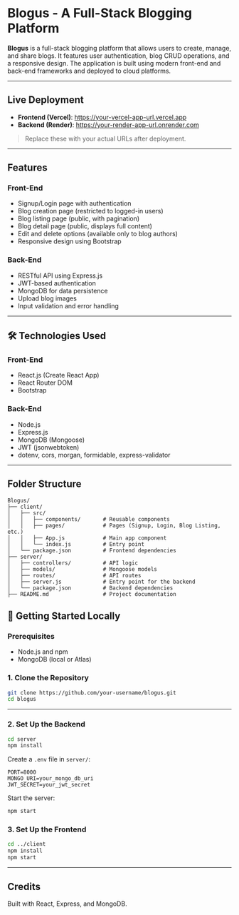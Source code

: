 # Blogus - A Full-Stack Blogging Platform

**Blogus** is a full-stack blogging platform that allows users to create, manage, and share blogs. It features user authentication, blog CRUD operations, and a responsive design. The application is built using modern front-end and back-end frameworks and deployed to cloud platforms.

---

## Live Deployment

- **Frontend (Vercel)**: https://your-vercel-app-url.vercel.app  
- **Backend (Render)**: https://your-render-app-url.onrender.com

> Replace these with your actual URLs after deployment.

---

## Features

### Front-End
- Signup/Login page with authentication
- Blog creation page (restricted to logged-in users)
- Blog listing page (public, with pagination)
- Blog detail page (public, displays full content)
- Edit and delete options (available only to blog authors)
- Responsive design using Bootstrap

### Back-End
- RESTful API using Express.js
- JWT-based authentication
- MongoDB for data persistence
- Upload blog images
- Input validation and error handling

---

## 🛠 Technologies Used

### Front-End
- React.js (Create React App)
- React Router DOM
- Bootstrap

### Back-End
- Node.js
- Express.js
- MongoDB (Mongoose)
- JWT (jsonwebtoken)
- dotenv, cors, morgan, formidable, express-validator

---

## Folder Structure

```
Blogus/
├── client/
│   ├── src/
│   │   ├── components/       # Reusable components
│   │   ├── pages/            # Pages (Signup, Login, Blog Listing, etc.)
│   │   ├── App.js            # Main app component
│   │   └── index.js          # Entry point
│   └── package.json          # Frontend dependencies
├── server/
│   ├── controllers/          # API logic
│   ├── models/               # Mongoose models
│   ├── routes/               # API routes
│   ├── server.js             # Entry point for the backend
│   └── package.json          # Backend dependencies
├── README.md                 # Project documentation
```

## 🚀 Getting Started Locally

### Prerequisites

- Node.js and npm
- MongoDB (local or Atlas)

### 1. Clone the Repository

```bash
git clone https://github.com/your-username/blogus.git
cd blogus
```

---

### 2. Set Up the Backend

```bash
cd server
npm install
```

Create a `.env` file in `server/`:

```env
PORT=8000
MONGO_URI=your_mongo_db_uri
JWT_SECRET=your_jwt_secret
```

Start the server:

```bash
npm start
```

### 3. Set Up the Frontend

```bash
cd ../client
npm install
npm start
```

---

## Credits

Built with React, Express, and MongoDB.
